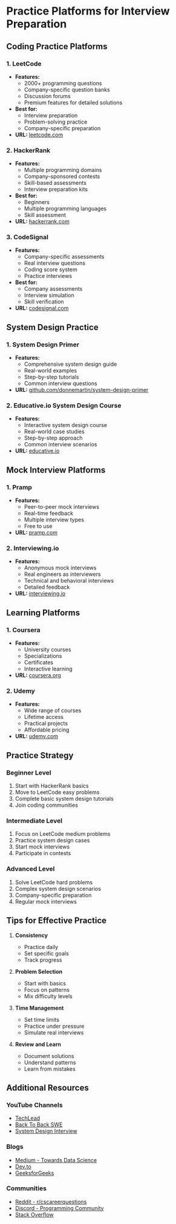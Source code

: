# Practice Platforms for Interview Preparation

## Coding Practice Platforms

### 1. LeetCode
- **Features:**
  - 2000+ programming questions
  - Company-specific question banks
  - Discussion forums
  - Premium features for detailed solutions
- **Best for:**
  - Interview preparation
  - Problem-solving practice
  - Company-specific preparation
- **URL:** [leetcode.com](https://leetcode.com)

### 2. HackerRank
- **Features:**
  - Multiple programming domains
  - Company-sponsored contests
  - Skill-based assessments
  - Interview preparation kits
- **Best for:**
  - Beginners
  - Multiple programming languages
  - Skill assessment
- **URL:** [hackerrank.com](https://www.hackerrank.com)

### 3. CodeSignal
- **Features:**
  - Company-specific assessments
  - Real interview questions
  - Coding score system
  - Practice interviews
- **Best for:**
  - Company assessments
  - Interview simulation
  - Skill verification
- **URL:** [codesignal.com](https://codesignal.com)

## System Design Practice

### 1. System Design Primer
- **Features:**
  - Comprehensive system design guide
  - Real-world examples
  - Step-by-step tutorials
  - Common interview questions
- **URL:** [github.com/donnemartin/system-design-primer](https://github.com/donnemartin/system-design-primer)

### 2. Educative.io System Design Course
- **Features:**
  - Interactive system design course
  - Real-world case studies
  - Step-by-step approach
  - Common interview scenarios
- **URL:** [educative.io](https://www.educative.io)

## Mock Interview Platforms

### 1. Pramp
- **Features:**
  - Peer-to-peer mock interviews
  - Real-time feedback
  - Multiple interview types
  - Free to use
- **URL:** [pramp.com](https://www.pramp.com)

### 2. Interviewing.io
- **Features:**
  - Anonymous mock interviews
  - Real engineers as interviewers
  - Technical and behavioral interviews
  - Detailed feedback
- **URL:** [interviewing.io](https://interviewing.io)

## Learning Platforms

### 1. Coursera
- **Features:**
  - University courses
  - Specializations
  - Certificates
  - Interactive learning
- **URL:** [coursera.org](https://www.coursera.org)

### 2. Udemy
- **Features:**
  - Wide range of courses
  - Lifetime access
  - Practical projects
  - Affordable pricing
- **URL:** [udemy.com](https://www.udemy.com)

## Practice Strategy

### Beginner Level
1. Start with HackerRank basics
2. Move to LeetCode easy problems
3. Complete basic system design tutorials
4. Join coding communities

### Intermediate Level
1. Focus on LeetCode medium problems
2. Practice system design cases
3. Start mock interviews
4. Participate in contests

### Advanced Level
1. Solve LeetCode hard problems
2. Complex system design scenarios
3. Company-specific preparation
4. Regular mock interviews

## Tips for Effective Practice

1. **Consistency**
   - Practice daily
   - Set specific goals
   - Track progress

2. **Problem Selection**
   - Start with basics
   - Focus on patterns
   - Mix difficulty levels

3. **Time Management**
   - Set time limits
   - Practice under pressure
   - Simulate real interviews

4. **Review and Learn**
   - Document solutions
   - Understand patterns
   - Learn from mistakes

## Additional Resources

### YouTube Channels
- [TechLead](https://www.youtube.com/c/TechLead)
- [Back To Back SWE](https://www.youtube.com/c/BackToBackSWE)
- [System Design Interview](https://www.youtube.com/c/SystemDesignInterview)

### Blogs
- [Medium - Towards Data Science](https://towardsdatascience.com)
- [Dev.to](https://dev.to)
- [GeeksforGeeks](https://www.geeksforgeeks.org)

### Communities
- [Reddit - r/cscareerquestions](https://www.reddit.com/r/cscareerquestions)
- [Discord - Programming Community](https://discord.gg/programming)
- [Stack Overflow](https://stackoverflow.com) 